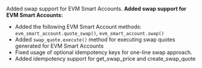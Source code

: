 Added swap support for EVM Smart Accounts.
**Added swap support for EVM Smart Accounts:**
  
  - Added the following EVM Smart Account methods: `evm_smart_account.quote_swap()`, `evm_smart_account.swap()`
  - Added `swap_quote.execute()` method for executing swap quotes generated for EVM Smart Accounts
  - Fixed usage of optional idempotency keys for one-line swap approach.
  - Added idempotency support for get_swap_price and create_swap_quote